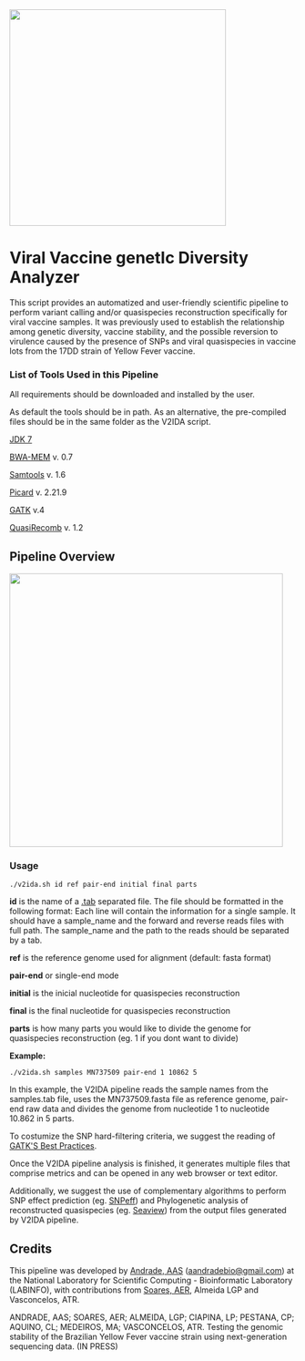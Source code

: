 <img src="https://user-images.githubusercontent.com/57667417/84274517-599f7f80-ab06-11ea-9ee3-b82e6aa88d75.jpg" width="380">

# Viral Vaccine genetIc Diversity Analyzer 

This script provides an automatized and user-friendly scientific pipeline to perform variant calling and/or quasispecies reconstruction specifically for viral vaccine samples. It was previously used to establish the relationship among genetic diversity, vaccine stability, and the possible reversion to virulence caused by the presence of SNPs and viral quasispecies in vaccine lots from the 17DD strain of Yellow Fever vaccine.

### List of Tools Used in this Pipeline

All requirements should be downloaded and installed by the user. 

As default the tools should be in path. As an alternative, the pre-compiled files should be in the same folder as the V2IDA script.

[JDK 7](http://jdk7.java.net/)

[BWA-MEM](https://github.com/lh3/bwa) v. 0.7

[Samtools](https://github.com/samtools/samtools) v. 1.6

[Picard](https://github.com/broadinstitute/picard) v. 2.21.9

[GATK](https://github.com/broadinstitute/gatk) v.4

[QuasiRecomb](https://github.com/cbg-ethz/QuasiRecomb) v. 1.2

## Pipeline Overview

<img src="https://user-images.githubusercontent.com/57667417/84274511-573d2580-ab06-11ea-9959-ed25f8a5fea2.jpg" width="480">

### Usage
```
./v2ida.sh id ref pair-end initial final parts
```
**id** is the name of a [.tab](https://github.com/aandradebio/V2IDA/blob/master/samples.tab) separated file. The file should be formatted in the following format: Each line will contain the information for a single sample. It should have a sample_name and the forward and reverse reads files with full path. The sample_name and the path to the reads should be separated by a tab.

**ref** is the reference genome used for alignment (default: fasta format)

**pair-end** or single-end mode

**initial** is the inicial nucleotide for quasispecies reconstruction

**final** is the final nucleotide for quasispecies reconstruction

**parts** is how many parts you would like to divide the genome for quasispecies reconstruction (eg. 1 if you dont want to divide)

**Example:** 
```
./v2ida.sh samples MN737509 pair-end 1 10862 5
```
In this example, the V2IDA pipeline reads the sample names from the samples.tab file, uses the MN737509.fasta file as reference genome, pair-end raw data and divides the genome from nucleotide 1 to nucleotide 10.862 in 5 parts. 

To costumize the SNP hard-filtering criteria, we suggest the reading of [GATK'S Best Practices](https://gatk.broadinstitute.org/hc/en-us/sections/360007226651-Best-Practices-Workflows). 

Once the V2IDA pipeline analysis is finished, it generates multiple files that comprise metrics and can be opened in any web browser or text editor.

Additionally, we suggest the use of complementary algorithms to perform SNP effect prediction (eg. [SNPeff](https://github.com/pcingola/SnpEff)) and Phylogenetic analysis of reconstructed quasispecies (eg. [Seaview](http://doua.prabi.fr/software/seaview)) from the output files generated by V2IDA pipeline. 


## Credits

This pipeline was developed by [Andrade, AAS](https://github.com/aandradebio) (aandradebio@gmail.com) at the National Laboratory for Scientific Computing - Bioinformatic Laboratory (LABINFO), with contributions from [Soares, AER](https://github.com/aersoares81), Almeida LGP and Vasconcelos, ATR.

ANDRADE, AAS; SOARES, AER; ALMEIDA, LGP; CIAPINA, LP; PESTANA, CP; AQUINO, CL; MEDEIROS, MA; VASCONCELOS, ATR. Testing the genomic stability of the Brazilian Yellow Fever vaccine strain using next-generation sequencing data. (IN PRESS)


 



